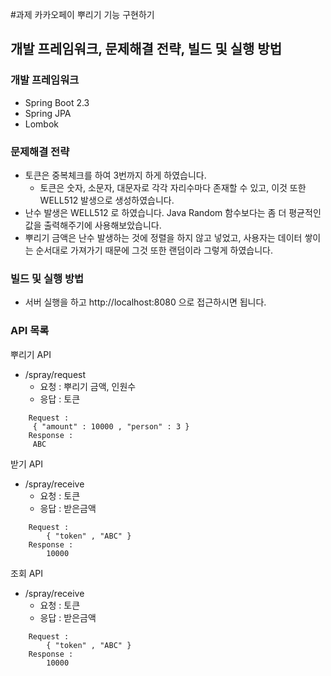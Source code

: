 #과제 카카오페이 뿌리기 기능 구현하기

## 개발 프레임워크, 문제해결 전략, 빌드 및 실행 방법

### 개발 프레임워크
 - Spring Boot 2.3
 - Spring JPA
 - Lombok

### 문제해결 전략
 - 토큰은 중복체크를 하여 3번까지 하게 하였습니다.
    - 토큰은 숫자, 소문자, 대문자로 각각 자리수마다 존재할 수 있고, 이것 또한 WELL512 발생으로 생성하였습니다.
 - 난수 발생은 WELL512 로 하였습니다. Java Random 함수보다는 좀 더 평균적인 값을 출력해주기에 사용해보았습니다.
 - 뿌리기 금액은 난수 발생하는 것에 정렬을 하지 않고 넣었고, 사용자는 데이터 쌓이는 순서대로 가져가기 때문에 그것 또한 랜덤이라 그렇게 하였습니다.
### 빌드 및 실행 방법
 - 서버 실행을 하고 http://localhost:8080 으로 접근하시면 됩니다.

### API 목록

뿌리기 API
 - /spray/request
    - 요청 : 뿌리기 금액, 인원수
    - 응답 : 토큰
```  
    Request :
     { "amount" : 10000 , "person" : 3 }
    Response :
     ABC
```
받기 API
 - /spray/receive
    - 요청 : 토큰
    - 응답 : 받은금액
```
    Request : 
        { "token" , "ABC" }
    Response :
        10000
```
조회 API
 - /spray/receive
    - 요청 : 토큰
    - 응답 : 받은금액
```
    Request : 
        { "token" , "ABC" }
    Response :
        10000
```